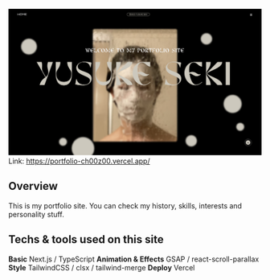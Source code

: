 <img
  alt="website img"
  src="./public/assets/website_img.png"
  />
Link: https://portfolio-ch00z00.vercel.app/

## Overview

This is my portfolio site.
You can check my history, skills, interests and personality stuff.

## Techs & tools used on this site

**Basic**
Next.js / TypeScript
**Animation & Effects**
GSAP / react-scroll-parallax
**Style**
TailwindCSS / clsx / tailwind-merge
**Deploy**
Vercel
